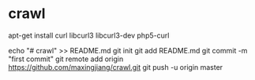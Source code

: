# crawl
apt-get install curl libcurl3 libcurl3-dev php5-curl

echo "# crawl" >> README.md
git init
git add README.md
git commit -m "first commit"
git remote add origin https://github.com/maxingjiang/crawl.git
git push -u origin master
